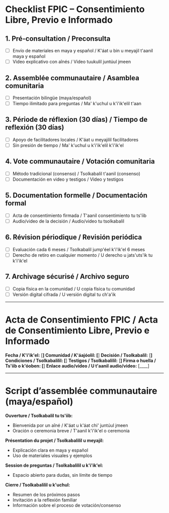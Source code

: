 # Checklist FPIC – Consentimiento Libre, Previo e Informado

## 1. Pré-consultation / Preconsulta
- [ ] Envío de materiales en maya y español / K'áat u bin u meyajil t'aanil maya y español
- [ ] Video explicativo con aînés / Video tuukulil juntúul jmeen

## 2. Assemblée communautaire / Asamblea comunitaria
- [ ] Presentación bilingüe (maya/español)
- [ ] Tiempo ilimitado para preguntas / Ma' k'uchul u k'i'ik'elil t'aan

## 3. Période de réflexion (30 días) / Tiempo de reflexión (30 días)
- [ ] Apoyo de facilitadores locales / K'áat u meyajilil facilitadores
- [ ] Sin presión de tiempo / Ma' k'uchul u k'i'ik'elil k'i'ik'el

## 4. Vote communautaire / Votación comunitaria
- [ ] Método tradicional (consenso) / Tsolkabalil t'aanil (consenso)
- [ ] Documentación en video y testigos / Video y testigos

## 5. Documentation formelle / Documentación formal
- [ ] Acta de consentimiento firmada / T'aanil consentimiento tu ts'íib
- [ ] Audio/video de la decisión / Audio/video tu tsolkabalil

## 6. Révision périodique / Revisión periódica
- [ ] Evaluación cada 6 meses / Tsolkabalil jump'éel k'i'ik'el 6 meses
- [ ] Derecho de retiro en cualquier momento / U derecho u jats'uts'ik tu k'i'ik'el

## 7. Archivage sécurisé / Archivo seguro
- [ ] Copia física en la comunidad / U copia física tu comunidad
- [ ] Versión digital cifrada / U versión digital tu ch'a'ik

---

# Acta de Consentimiento FPIC / Acta de Consentimiento Libre, Previo e Informado

**Fecha / K'i'ik'el:** [____]
**Comunidad / K'áajóolil:** [____]
**Decisión / Tsolkabalil:** [____]
**Condiciones / Tsolkabalilil:** [____]
**Testigos / Tsolkabalilil:** [____]
**Firma o huella / Ts'íib o k'óoben:** [____]
**Enlace audio/video / U t'aanil audio/video:** [____]

---

# Script d’assemblée communautaire (maya/español)

**Ouverture / Tsolkabalil tu ts'íib:**
- Bienvenida por un aîné / K'áat u k'áat chi' juntúul jmeen
- Oración o ceremonia breve / T'aanil k'i'ik'el o ceremonia

**Présentation du projet / Tsolkabalilil u meyajil:**
- Explicación clara en maya y español
- Uso de materiales visuales y ejemplos

**Session de preguntas / Tsolkabalilil u k'i'ik'el:**
- Espacio abierto para dudas, sin límite de tiempo

**Cierre / Tsolkabalilil u k'uchul:**
- Resumen de los próximos pasos
- Invitación a la reflexión familiar
- Información sobre el proceso de votación/consenso
